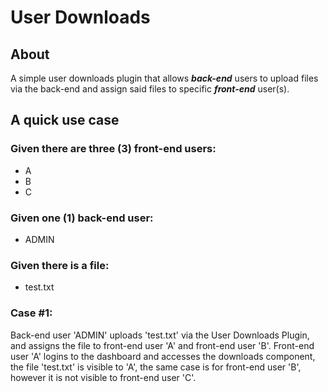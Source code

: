 # User Downloads
## About
A simple user downloads plugin that allows **_back-end_** users to upload files via the back-end and assign said files to specific **_front-end_** user(s).

## A quick use case
### Given there are three (3) front-end users:
- A
- B
- C

### Given one (1) back-end user:
- ADMIN

### Given there is a file:
- test.txt

### Case #1:
Back-end user 'ADMIN' uploads 'test.txt' via the User Downloads Plugin, and assigns the file to front-end user 'A' and front-end user 'B'. Front-end user 'A' logins to the dashboard and accesses the downloads component, the file 'test.txt' is visible to 'A', the same case is for front-end user 'B', however it is not visible to front-end user 'C'.